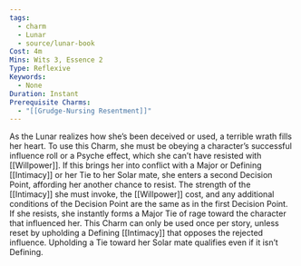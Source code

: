 ```yaml
---
tags:
  - charm
  - Lunar
  - source/lunar-book
Cost: 4m
Mins: Wits 3, Essence 2
Type: Reflexive
Keywords:
  - None
Duration: Instant
Prerequisite Charms:
  - "[[Grudge-Nursing Resentment]]"
---
```

As the Lunar realizes how she’s been deceived or used, a terrible wrath fills her heart. To use this Charm, she must be obeying a character’s successful influence roll or a Psyche effect, which she can’t have resisted with [[Willpower]]. If this brings her into conflict with a Major or Defining [[Intimacy]] or her Tie to her Solar mate, she enters a second Decision Point, affording her another chance to resist. The strength of the [[Intimacy]] she must invoke, the [[Willpower]] cost, and any additional conditions of the Decision Point are the same as in the first Decision Point. If she resists, she instantly forms a Major Tie of rage toward the character that influenced her. This Charm can only be used once per story, unless reset by upholding a Defining [[Intimacy]] that opposes the rejected influence. Upholding a Tie toward her Solar mate qualifies even if it isn’t Defining.